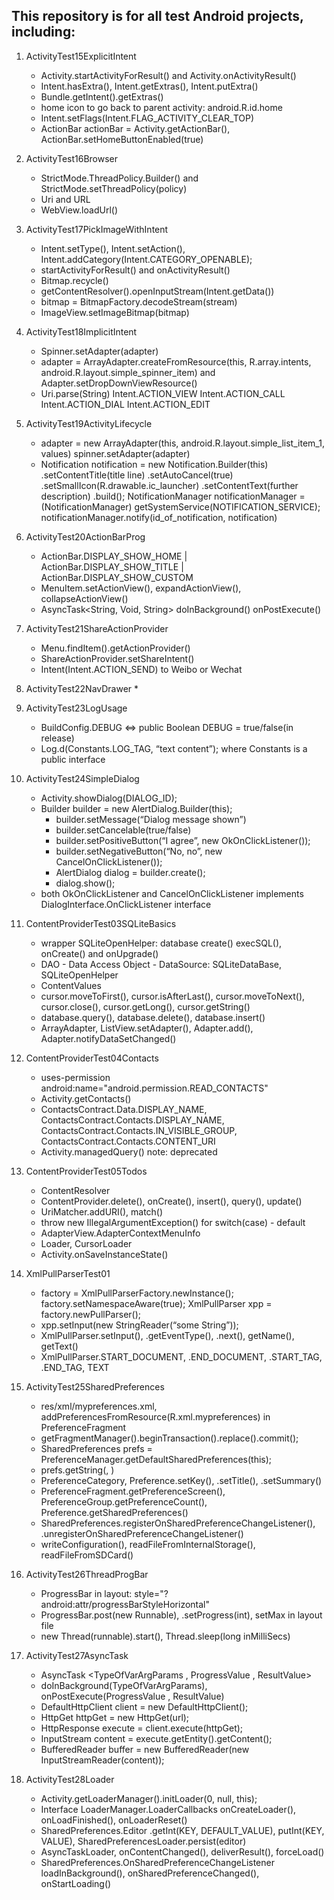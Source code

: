 ## This repository is for all test Android projects, including:

1. ActivityTest15ExplicitIntent
    * Activity.startActivityForResult() and Activity.onActivityResult()
    * Intent.hasExtra(), Intent.getExtras(), Intent.putExtra()
    * Bundle.getIntent().getExtras()
    * home icon to go back to parent activity: android.R.id.home
    * Intent.setFlags(Intent.FLAG_ACTIVITY_CLEAR_TOP)
    * ActionBar actionBar = Activity.getActionBar(), ActionBar.setHomeButtonEnabled(true)

2. ActivityTest16Browser
    * StrictMode.ThreadPolicy.Builder() and StrictMode.setThreadPolicy(policy)
    * Uri and URL
    * WebView.loadUrl()

3. ActivityTest17PickImageWithIntent
    * Intent.setType(), Intent.setAction(), Intent.addCategory(Intent.CATEGORY_OPENABLE);
    * startActivityForResult() and onActivityResult()
    * Bitmap.recycle()
    * getContentResolver().openInputStream(Intent.getData())
    * bitmap = BitmapFactory.decodeStream(stream)
    * ImageView.setImageBitmap(bitmap)

4. ActivityTest18ImplicitIntent
    * Spinner.setAdapter(adapter)
    * adapter = ArrayAdapter.createFromResource(this, R.array.intents, android.R.layout.simple_spinner_item) and Adapter.setDropDownViewResource()
    * Uri.parse(String) 
        Intent.ACTION_VIEW
        Intent.ACTION_CALL
        Intent.ACTION_DIAL
        Intent.ACTION_EDIT

5. ActivityTest19ActivityLifecycle
    * adapter = new ArrayAdapter<String>(this, android.R.layout.simple_list_item_1, values)
    spinner.setAdapter(adapter)
    * Notification notification = new Notification.Builder(this)
        .setContentTitle(title line)
        .setAutoCancel(true)
        .setSmallIcon(R.drawable.ic_launcher)
        .setContentText(further description)
        .build();
    NotificationManager notificationManager = (NotificationManager) getSystemService(NOTIFICATION_SERVICE);
    notificationManager.notify(id_of_notification, notification)

6. ActivityTest20ActionBarProg
    * ActionBar.DISPLAY_SHOW_HOME | ActionBar.DISPLAY_SHOW_TITLE | ActionBar.DISPLAY_SHOW_CUSTOM
    * MenuItem.setActionView(), expandActionView(), collapseActionView()
    * AsyncTask<String, Void, String> doInBackground() onPostExecute()

7. ActivityTest21ShareActionProvider
    * Menu.findItem().getActionProvider()
    * ShareActionProvider.setShareIntent()
    * Intent(Intent.ACTION_SEND) to Weibo or Wechat

8. ActivityTest22NavDrawer
    * 

9. ActivityTest23LogUsage
    * BuildConfig.DEBUG <=> public Boolean DEBUG = true/false(in release)
    * Log.d(Constants.LOG_TAG, “text content”); where Constants is a public interface

10. ActivityTest24SimpleDialog
    * Activity.showDialog(DIALOG_ID);
    * Builder builder = new AlertDialog.Builder(this);
        + builder.setMessage(“Dialog message shown”)
        + builder.setCancelable(true/false)
        + builder.setPositiveButton(“I agree”, new OkOnClickListener());
        + builder.setNegativeButton(“No, no”, new CancelOnClickListener());
        + AlertDialog dialog = builder.create();
        + dialog.show();
    * both OkOnClickListener and CancelOnClickListener implements DialogInterface.OnClickListener interface

11. ContentProviderTest03SQLiteBasics
    * wrapper SQLiteOpenHelper: database create() execSQL(), onCreate() and onUpgrade()
    * DAO - Data Access Object - DataSource: SQLiteDataBase, SQLiteOpenHelper
    * ContentValues
    * cursor.moveToFirst(), cursor.isAfterLast(), cursor.moveToNext(), cursor.close(), cursor.getLong(), cursor.getString()
    * database.query(), database.delete(), database.insert()
    * ArrayAdapter, ListView.setAdapter(), Adapter.add(), Adapter.notifyDataSetChanged()

12. ContentProviderTest04Contacts
    * uses-permission android:name="android.permission.READ_CONTACTS"
    * Activity.getContacts()
    * ContactsContract.Data.DISPLAY_NAME, ContactsContract.Contacts.DISPLAY_NAME, ContactsContract.Contacts.IN_VISIBLE_GROUP, ContactsContract.Contacts.CONTENT_URI
    * Activity.managedQuery() note: deprecated

13. ContentProviderTest05Todos
    * ContentResolver
    * ContentProvider.delete(), onCreate(), insert(), query(), update()
    * UriMatcher.addURI(), match()
    * throw new IllegalArgumentException() for switch(case) - default
    * AdapterView.AdapterContextMenuInfo
    * Loader, CursorLoader
    * Activity.onSaveInstanceState()

14. XmlPullParserTest01
    * factory = XmlPullParserFactory.newInstance(); factory.setNamespaceAware(true); XmlPullParser xpp = factory.newPullParser();
    * xpp.setInput(new StringReader(“some String”));
    * XmlPullParser.setInput(), .getEventType(), .next(), getName(), getText()
    * XmlPullParser.START_DOCUMENT, .END_DOCUMENT, .START_TAG, .END_TAG, TEXT

15. ActivityTest25SharedPreferences
    * res/xml/mypreferences.xml, addPreferencesFromResource(R.xml.mypreferences) in PreferenceFragment
    * getFragmentManager().beginTransaction().replace().commit();
    * SharedPreferences prefs = PreferenceManager.getDefaultSharedPreferences(this);
    * prefs.getString(<key>, <default value if failing to retrieve preferences>)
    * PreferenceCategory, Preference.setKey(), .setTitle(), .setSummary()
    * PreferenceFragment.getPreferenceScreen(), PreferenceGroup.getPreferenceCount(), Preference.getSharedPreferences()
    * SharedPreferences.registerOnSharedPreferenceChangeListener(), .unregisterOnSharedPreferenceChangeListener()
    * writeConfiguration(), readFileFromInternalStorage(), readFileFromSDCard()

16. ActivityTest26ThreadProgBar
    * ProgressBar in layout: style="?android:attr/progressBarStyleHorizontal"
    * ProgressBar.post(new Runnable), .setProgress(int), setMax in layout file
    * new Thread(runnable).start(), Thread.sleep(long inMilliSecs)

17. ActivityTest27AsyncTask
    * AsyncTask <TypeOfVarArgParams , ProgressValue , ResultValue>
    * doInBackground(TypeOfVarArgParams), onPostExecute(ProgressValue , ResultValue)
    * DefaultHttpClient client = new DefaultHttpClient();
    * HttpGet httpGet = new HttpGet(url);
    * HttpResponse execute = client.execute(httpGet);
    * InputStream content = execute.getEntity().getContent();
    * BufferedReader buffer = new BufferedReader(new InputStreamReader(content));

18. ActivityTest28Loader
    * Activity.getLoaderManager().initLoader(0, null, this);
    * Interface LoaderManager.LoaderCallbacks<SharedPreferences> onCreateLoader(), onLoadFinished(), onLoaderReset()
    * SharedPreferences.Editor .getInt(KEY, DEFAULT_VALUE), putInt(KEY, VALUE), SharedPreferencesLoader.persist(editor)
    * AsyncTaskLoader<SharedPreferences>, onContentChanged(), deliverResult(), forceLoad()
    * SharedPreferences.OnSharedPreferenceChangeListener loadInBackground(), onSharedPreferenceChanged(), onStartLoading()